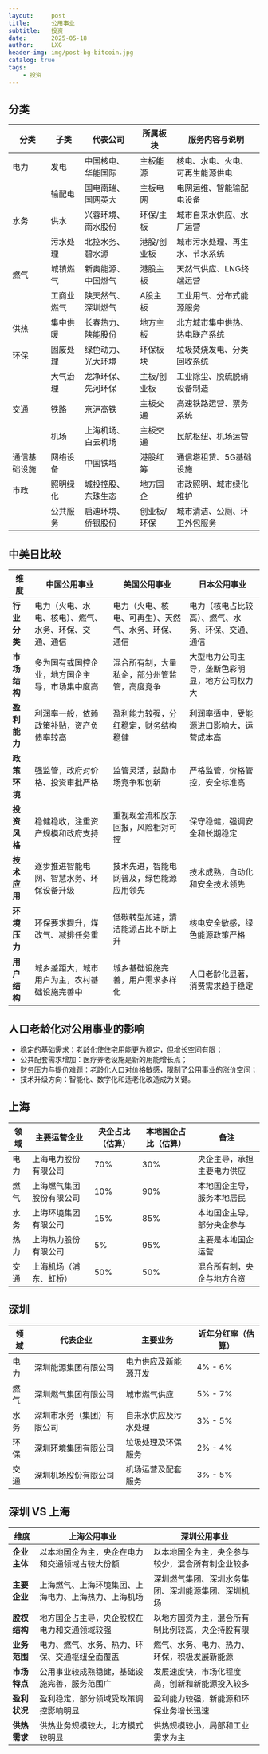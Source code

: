 ```yaml
---
layout:     post
title:      公用事业
subtitle:   投资
date:       2025-05-18
author:     LXG
header-img: img/post-bg-bitcoin.jpg
catalog: true
tags:
    - 投资
---
```


## 分类

| 分类       | 子类       | 代表公司           | 所属板块     | 服务内容与说明                     |
|------------|------------|--------------------|--------------|------------------------------------|
| 电力       | 发电       | 中国核电、华能国际 | 主板能源     | 核电、水电、火电、可再生能源供电   |
|            | 输配电     | 国电南瑞、国网英大 | 主板电网     | 电网运维、智能输配电设备           |
| 水务       | 供水       | 兴蓉环境、南水股份 | 环保/主板    | 城市自来水供应、水厂运营           |
|            | 污水处理   | 北控水务、碧水源   | 港股/创业板  | 城市污水处理、再生水、节水系统     |
| 燃气       | 城镇燃气   | 新奥能源、中国燃气 | 港股主板     | 天然气供应、LNG终端运营           |
|            | 工商业燃气 | 陕天然气、深圳燃气 | A股主板      | 工业用气、分布式能源服务           |
| 供热       | 集中供暖   | 长春热力、陕能股份 | 地方主板     | 北方城市集中供热、热电联产系统     |
| 环保       | 固废处理   | 绿色动力、光大环境 | 环保板块     | 垃圾焚烧发电、分类回收系统         |
|            | 大气治理   | 龙净环保、先河环保 | 主板/创业板  | 工业除尘、脱硫脱硝设备制造         |
| 交通       | 铁路       | 京沪高铁           | 主板交通     | 高速铁路运营、票务系统             |
|            | 机场       | 上海机场、白云机场 | 主板交通     | 民航枢纽、机场运营                 |
| 通信基础设施 | 网络设备 | 中国铁塔           | 港股红筹     | 通信塔租赁、5G基础设施             |
| 市政       | 照明绿化   | 城投控股、东珠生态 | 地方国企     | 市政照明、城市绿化维护             |
|            | 公共服务   | 启迪环境、侨银股份 | 创业板/环保  | 城市清洁、公厕、环卫外包服务       |

## 中美日比较

| 维度           | 中国公用事业                          | 美国公用事业                          | 日本公用事业                          |
|----------------|-------------------------------------|-------------------------------------|-------------------------------------|
| **行业分类**    | 电力（火电、水电、核电）、燃气、水务、环保、交通、通信 | 电力（火电、核电、可再生）、天然气、水务、环保、通信 | 电力（核电占比较高）、燃气、水务、环保、交通、通信 |
| **市场结构**    | 多为国有或国控企业，地方国企主导，市场集中度高  | 混合所有制，大量私企，部分州管监管，高度竞争 | 大型电力公司主导，垄断色彩明显，地方公司权力大  |
| **盈利能力**    | 利润率一般，依赖政策补贴，资产负债率较高        | 盈利能力较强，分红稳定，财务结构稳健        | 利润率适中，受能源进口影响大，运营成本高      |
| **政策环境**    | 强监管，政府对价格、投资审批严格                | 监管灵活，鼓励市场竞争和创新                | 严格监管，价格管控，安全标准高                |
| **投资风格**    | 稳健稳收，注重资产规模和政府支持                | 重视现金流和股东回报，风险相对可控            | 保守稳健，强调安全和长期稳定                    |
| **技术应用**    | 逐步推进智能电网、智慧水务、环保设备升级          | 技术先进，智能电网普及，绿色能源应用领先        | 技术成熟，自动化和安全技术领先                  |
| **环境压力**    | 环保要求提升，煤改气、减排任务重                  | 低碳转型加速，清洁能源占比不断上升              | 核电安全敏感，绿色能源政策严格                    |
| **用户结构**    | 城乡差距大，城市用户为主，农村基础设施完善中        | 城乡基础设施完善，用户需求多样化                  | 人口老龄化显著，消费需求趋于稳定                    |

## 人口老龄化对公用事业的影响

* 稳定的基础需求：老龄化使住宅用能更为稳定，但增长空间有限；
* 公共配套需求增加：医疗养老设施是新的用能增长点；
* 财务压力与提价难题：老龄化人口对价格敏感，限制了公用事业的涨价空间；
* 技术升级方向：智能化、数字化和适老化改造成为关键。

## 上海

| 领域   | 主要运营企业                 | 央企占比（估算） | 本地国企占比（估算） | 备注                       |
|--------|----------------------------|-----------------|--------------------|----------------------------|
| 电力   | 上海电力股份有限公司           | 70%             | 30%                | 央企主导，承担主要电力供应    |
| 燃气   | 上海燃气集团股份有限公司         | 10%             | 90%                | 本地国企主导，服务本地居民    |
| 水务   | 上海环境集团有限公司             | 15%             | 85%                | 本地国企主导，部分央企参与    |
| 热力   | 上海热力股份有限公司             | 5%              | 95%                | 主要是本地国企运营           |
| 交通   | 上海机场（浦东、虹桥）           | 50%             | 50%                | 混合所有制，央企与地方合资    |

## 深圳

| 领域   | 代表企业                   | 主要业务                   | 近年分红率（估算）    |
|--------|----------------------------|----------------------------|-----------------------|
| 电力   | 深圳能源集团有限公司         | 电力供应及新能源开发       | 4% - 6%               |
| 燃气   | 深圳燃气集团有限公司         | 城市燃气供应               | 5% - 7%               |
| 水务   | 深圳市水务（集团）有限公司    | 自来水供应及污水处理       | 3% - 5%               |
| 环保   | 深圳环境集团有限公司         | 垃圾处理及环保服务         | 2% - 4%               |
| 交通   | 深圳机场股份有限公司         | 机场运营及配套服务         | 3% - 5%               |

## 深圳 VS 上海

| 维度         | 上海公用事业                             | 深圳公用事业                             |
|--------------|--------------------------------------|--------------------------------------|
| **企业主体**  | 以本地国企为主，央企在电力和交通领域占较大份额   | 以本地国企为主，央企参与较少，混合所有制企业较多    |
| **主要企业**  | 上海燃气、上海环境集团、上海电力、上海热力、上海机场 | 深圳燃气集团、深圳水务集团、深圳能源集团、深圳机场   |
| **股权结构**  | 地方国企占主导，央企股权在电力和交通领域较强        | 以地方国资为主，混合所有制比例较高，央企持股有限       |
| **业务范围**  | 电力、燃气、水务、热力、环保、交通枢纽全面覆盖        | 燃气、水务、电力、热力、环保，积极发展新能源          |
| **市场特点**  | 公用事业较成熟稳健，基础设施完善，服务范围广           | 发展速度快，市场化程度高，创新和新能源投入较多        |
| **盈利状况**  | 盈利稳定，部分领域受政策调控影响明显                   | 盈利能力较强，新能源和环保业务增长迅速                 |
| **供热需求**  | 供热业务规模较大，北方模式较明显                        | 供热规模较小，局部和工业需求为主                       |






















































